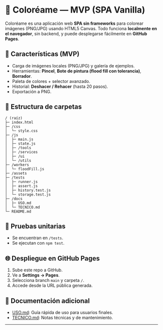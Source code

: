 # 🎨 Coloréame — MVP (SPA Vanilla)

Coloréame es una aplicación web **SPA sin frameworks** para colorear imágenes (PNG/JPG) usando HTML5 Canvas.
Todo funciona **localmente en el navegador**, sin backend, y puede desplegarse fácilmente en **GitHub Pages**.

## 🚀 Características (MVP)
- Carga de imágenes locales (PNG/JPG) y galería de ejemplos.
- Herramientas: **Pincel**, **Bote de pintura (flood fill con tolerancia)**, **Borrador**.
- Paleta de colores + selector avanzado.
- Historial: **Deshacer / Rehacer** (hasta 20 pasos).
- Exportación a PNG.

## 📂 Estructura de carpetas

```
/ (raíz)
├─ index.html
├─ /css
│  └─ style.css
├─ /js
│  ├─ main.js
│  ├─ state.js
│  ├─ /tools
│  ├─ /services
│  ├─ /ui
│  └─ /utils
├─ /workers
│  └─ floodFill.js
├─ /assets
├─ /tests
│  ├─ runner.js
│  ├─ assert.js
│  ├─ history.test.js
│  └─ storage.test.js
├─ /docs
│  ├─ USO.md
│  └─ TECNICO.md
└─ README.md
```

## 🧪 Pruebas unitarias
- Se encuentran en `/tests`.
- Se ejecutan con `npm test`.

## 🌐 Despliegue en GitHub Pages
1. Sube este repo a GitHub.
2. Ve a **Settings → Pages**.
3. Selecciona branch `main` y carpeta `/`.
4. Accede desde la URL pública generada.

## 📄 Documentación adicional
- [USO.md](./docs/USO.md): Guía rápida de uso para usuarios finales.
- [TECNICO.md](./docs/TECNICO.md): Notas técnicas y de mantenimiento.

---
